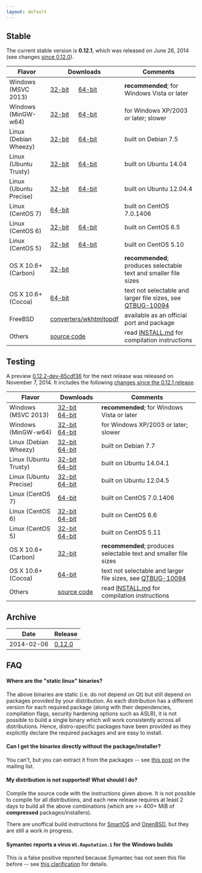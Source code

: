 ```yaml
---
layout: default
---
```


## Stable

The current stable version is **0.12.1**, which was released on June 26, 2014 (see changes [since 0.12.0](https://github.com/wkhtmltopdf/wkhtmltopdf/releases/tag/0.12.1)).

Flavor                | Downloads                                                                                                                                                                                                                                 | Comments
---------             | ---------                                                                                                                                                                                                                                 | --------
Windows (MSVC 2013)   | [32-bit](http://downloads.sourceforge.net/project/wkhtmltopdf/0.12.1/wkhtmltox-0.12.1.2_msvc2013-win32.exe)        &emsp; [64-bit](http://downloads.sourceforge.net/project/wkhtmltopdf/0.12.1/wkhtmltox-0.12.1.2_msvc2013-win64.exe)        | **recommended**; for Windows Vista or later
Windows (MinGW-w64)   | [32-bit](http://downloads.sourceforge.net/project/wkhtmltopdf/0.12.1/wkhtmltox-0.12.1.2_mingw-w64-cross-win32.exe) &emsp; [64-bit](http://downloads.sourceforge.net/project/wkhtmltopdf/0.12.1/wkhtmltox-0.12.1.2_mingw-w64-cross-win64.exe) | for Windows XP/2003 or later; slower
Linux (Debian Wheezy) | [32-bit](http://downloads.sourceforge.net/project/wkhtmltopdf/0.12.1/wkhtmltox-0.12.1_linux-wheezy-i386.deb)     &emsp; [64-bit](http://downloads.sourceforge.net/project/wkhtmltopdf/0.12.1/wkhtmltox-0.12.1_linux-wheezy-amd64.deb)     | built on Debian 7.5
Linux (Ubuntu Trusty) | [32-bit](http://downloads.sourceforge.net/project/wkhtmltopdf/0.12.1/wkhtmltox-0.12.1_linux-trusty-i386.deb)     &emsp; [64-bit](http://downloads.sourceforge.net/project/wkhtmltopdf/0.12.1/wkhtmltox-0.12.1_linux-trusty-amd64.deb)     | built on Ubuntu 14.04
Linux (Ubuntu Precise)| [32-bit](http://downloads.sourceforge.net/project/wkhtmltopdf/0.12.1/wkhtmltox-0.12.1_linux-precise-i386.deb)    &emsp; [64-bit](http://downloads.sourceforge.net/project/wkhtmltopdf/0.12.1/wkhtmltox-0.12.1_linux-precise-amd64.deb)    | built on Ubuntu 12.04.4
Linux (CentOS 7)      | [64-bit](http://downloads.sourceforge.net/project/wkhtmltopdf/0.12.1/wkhtmltox-0.12.1_linux-centos7-amd64.rpm)                                                                                                                            | built on CentOS 7.0.1406
Linux (CentOS 6)      | [32-bit](http://downloads.sourceforge.net/project/wkhtmltopdf/0.12.1/wkhtmltox-0.12.1_linux-centos6-i386.rpm)    &emsp; [64-bit](http://downloads.sourceforge.net/project/wkhtmltopdf/0.12.1/wkhtmltox-0.12.1_linux-centos6-amd64.rpm)    | built on CentOS 6.5
Linux (CentOS 5)      | [32-bit](http://downloads.sourceforge.net/project/wkhtmltopdf/0.12.1/wkhtmltox-0.12.1_linux-centos5-i386.rpm)    &emsp; [64-bit](http://downloads.sourceforge.net/project/wkhtmltopdf/0.12.1/wkhtmltox-0.12.1_linux-centos5-amd64.rpm)    | built on CentOS 5.10
OS X 10.6+ (Carbon)   | [32-bit](http://downloads.sourceforge.net/project/wkhtmltopdf/0.12.1/wkhtmltox-0.12.1_osx-carbon-i386.pkg)                                                                                                                                | **recommended**; produces selectable text and smaller file sizes
OS X 10.6+ (Cocoa)    | [64-bit](http://downloads.sourceforge.net/project/wkhtmltopdf/0.12.1/wkhtmltox-0.12.1_osx-cocoa-x86-64.pkg)                                                                                                                               | text not selectable and larger file sizes, see [QTBUG-10094](https://bugreports.qt-project.org/browse/QTBUG-10094)
FreeBSD               | [converters/wkhtmltopdf](http://www.freshports.org/converters/wkhtmltopdf)                                                                                                                                                                | available as an official port and package
Others                | [source code](http://downloads.sourceforge.net/project/wkhtmltopdf/0.12.1/wkhtmltox-0.12.1.tar.bz2)                                                                                                                                       | read [INSTALL.md](https://github.com/wkhtmltopdf/wkhtmltopdf/blob/master/INSTALL.md#others) for compilation instructions

## Testing

A preview [0.12.2-dev-85cdf36](https://github.com/wkhtmltopdf/wkhtmltopdf/tree/85cdf36) for the next release was released on November 7, 2014. It includes the following [changes since the 0.12.1 release](https://github.com/wkhtmltopdf/wkhtmltopdf/blob/85cdf36/CHANGELOG.md).

Flavor                | Downloads                                                                                                                                                                                                                                                                 | Comments
---------             | ---------                                                                                                                                                                                                                                                                 | --------
Windows (MSVC 2013)   | [32-bit](http://downloads.sourceforge.net/project/wkhtmltopdf/0.12.2-dev/wkhtmltox-0.12.2-dev-85cdf36_msvc2013-win32.exe)        &emsp; [64-bit](http://downloads.sourceforge.net/project/wkhtmltopdf/0.12.2-dev/wkhtmltox-0.12.2-dev-85cdf36_msvc2013-win64.exe)         | **recommended**; for Windows Vista or later
Windows (MinGW-w64)   | [32-bit](http://downloads.sourceforge.net/project/wkhtmltopdf/0.12.2-dev/wkhtmltox-0.12.2-dev-85cdf36_mingw-w64-cross-win32.exe) &emsp; [64-bit](http://downloads.sourceforge.net/project/wkhtmltopdf/0.12.2-dev/wkhtmltox-0.12.2-dev-85cdf36_mingw-w64-cross-win64.exe)  | for Windows XP/2003 or later; slower
Linux (Debian Wheezy) | [32-bit](http://downloads.sourceforge.net/project/wkhtmltopdf/0.12.2-dev/wkhtmltox-0.12.2-dev-85cdf36_linux-wheezy-i386.deb)     &emsp; [64-bit](http://downloads.sourceforge.net/project/wkhtmltopdf/0.12.2-dev/wkhtmltox-0.12.2-dev-85cdf36_linux-wheezy-amd64.deb)     | built on Debian 7.7
Linux (Ubuntu Trusty) | [32-bit](http://downloads.sourceforge.net/project/wkhtmltopdf/0.12.2-dev/wkhtmltox-0.12.2-dev-85cdf36_linux-trusty-i386.deb)     &emsp; [64-bit](http://downloads.sourceforge.net/project/wkhtmltopdf/0.12.2-dev/wkhtmltox-0.12.2-dev-85cdf36_linux-trusty-amd64.deb)     | built on Ubuntu 14.04.1
Linux (Ubuntu Precise)| [32-bit](http://downloads.sourceforge.net/project/wkhtmltopdf/0.12.2-dev/wkhtmltox-0.12.2-dev-85cdf36_linux-precise-i386.deb)    &emsp; [64-bit](http://downloads.sourceforge.net/project/wkhtmltopdf/0.12.2-dev/wkhtmltox-0.12.2-dev-85cdf36_linux-precise-amd64.deb)    | built on Ubuntu 12.04.5
Linux (CentOS 7)      | [64-bit](http://downloads.sourceforge.net/project/wkhtmltopdf/0.12.2-dev/wkhtmltox-0.12.2-dev-85cdf36_linux-centos7-amd64.rpm)                                                                                                                                            | built on CentOS 7.0.1406
Linux (CentOS 6)      | [32-bit](http://downloads.sourceforge.net/project/wkhtmltopdf/0.12.2-dev/wkhtmltox-0.12.2-dev-85cdf36_linux-centos6-i386.rpm)    &emsp; [64-bit](http://downloads.sourceforge.net/project/wkhtmltopdf/0.12.2-dev/wkhtmltox-0.12.2-dev-85cdf36_linux-centos6-amd64.rpm)    | built on CentOS 6.6
Linux (CentOS 5)      | [32-bit](http://downloads.sourceforge.net/project/wkhtmltopdf/0.12.2-dev/wkhtmltox-0.12.2-dev-85cdf36_linux-centos5-i386.rpm)    &emsp; [64-bit](http://downloads.sourceforge.net/project/wkhtmltopdf/0.12.2-dev/wkhtmltox-0.12.2-dev-85cdf36_linux-centos5-amd64.rpm)    | built on CentOS 5.11
OS X 10.6+ (Carbon)   | [32-bit](http://downloads.sourceforge.net/project/wkhtmltopdf/0.12.2-dev/wkhtmltox-0.12.2-dev-85cdf36_osx-carbon-i386.pkg)                                                                                                                                                | **recommended**; produces selectable text and smaller file sizes
OS X 10.6+ (Cocoa)    | [64-bit](http://downloads.sourceforge.net/project/wkhtmltopdf/0.12.2-dev/wkhtmltox-0.12.2-dev-85cdf36_osx-cocoa-x86-64.pkg)                                                                                                                                               | text not selectable and larger file sizes, see [QTBUG-10094](https://bugreports.qt-project.org/browse/QTBUG-10094)
Others                | [source code](http://downloads.sourceforge.net/project/wkhtmltopdf/0.12.2-dev/wkhtmltox-0.12.2-dev-85cdf36.tar.bz2)                                                                                                                                                       | read [INSTALL.md](https://github.com/wkhtmltopdf/wkhtmltopdf/blob/master/INSTALL.md#others) for compilation instructions

## Archive

Date       | Release
----       | -------
2014-02-06 | [0.12.0](http://sourceforge.net/projects/wkhtmltopdf/files/archive/0.12.0/)

## FAQ

#### Where are the "static linux" binaries?

The above binaries are static (i.e. do not depend on Qt) but still depend on packages provided by your distribution. As each distribution has a different version for each required package (along with their dependencies, compilation flags, security hardening options such as ASLR), it is not possible to build a single binary which will work consistently across all distributions. Hence, distro-specific packages have been provided as they explicitly declare the required packages and are easy to install.

#### Can I get the binaries directly without the package/installer?

You can't, but you can extract it from the packages -- see [this post](https://groups.google.com/d/msg/wkhtmltopdf-general/5gPvvd9bgRo/wI4RmGA0dIsJ) on the mailing list.

#### My distribution is not supported! What should I do?

Compile the source code with the instructions given above. It is not possible to compile for all distributions, and each new release requires at least 2 days to build all the above combinations (which are >= 400+ MiB of **compressed** packages/installers).

There are unoffical build instructions for [SmartOS](https://github.com/wkhtmltopdf/wkhtmltopdf/issues/1794) and [OpenBSD](https://github.com/wkhtmltopdf/wkhtmltopdf/issues/1991), but they are still a work in progress.

#### Symantec reports a virus `WS.Reputation.1` for the Windows builds

This is a false positive reported because Symantec has not seen this file before -- see [this clarification](http://community.norton.com/forums/clarification-wsreputation1-detection) for details.
